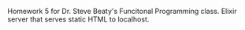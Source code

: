 Homework 5 for Dr. Steve Beaty's Funcitonal Programming class. Elixir server that serves static HTML to localhost.

